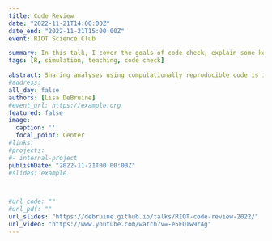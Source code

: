 ```yaml
---
title: Code Review
date: "2022-11-21T14:00:00Z"
date_end: "2022-11-21T15:00:00Z"
event: RIOT Science Club

summary: In this talk, I cover the goals of code check, explain some key concepts, and present checklists for both code reviewers and code writers to get their code in shape for review.
tags: [R, simulation, teaching, code check]

abstract: Sharing analyses using computationally reproducible code is increasingly common, with more journals encouraging or even requiring this level of transparency. However, this increased focus on writing code hasn’t been matched by an increased focus on assessing code, either informally within research teams or formally during the review process. A recent survey suggests that people don’t arrange for their code to be reviewed because there is a lack of time, it’s not seen as a priority, there are not enough colleagues with the appropriate expertise, or they are embarrassed for others see their code. In this talk, I’ll summarise the work of a group of researchers developing a code review guide for beginners. I’ll cover the goals of code check, explain some key concepts, and present checklists for both code reviewers and code writers to get their code in shape for review.
#address:
all_day: false
authors: [Lisa DeBruine]
#event_url: https://example.org
featured: false
image:
  caption: ''
  focal_point: Center
#links:
#projects:
#- internal-project
publishDate: "2022-11-21T00:00:00Z"
#slides: example



#url_code: ""
#url_pdf: ""
url_slides: "https://debruine.github.io/talks/RIOT-code-review-2022/"
url_video: "https://www.youtube.com/watch?v=-e5EQIw9rAg"
---
```


